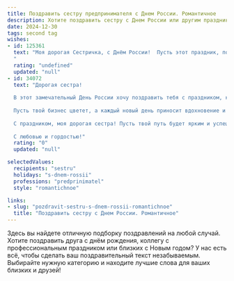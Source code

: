 ```yaml
---
title: Поздравить сестру предпринимателя с Днем России. Романтичное
description: Хотите поздравить сестру с Днем России или другим праздником? Наш ИИ создаст незабываемое поздравление, а вы обязательно выделитесь среди других.  
date: 2024-12-30
tags: second tag
wishes:
- id: 125361
  text: "Моя дорогая Сестричка, с Днём России!  Пусть этот праздник, полный гордости за нашу страну, станет для тебя символом светлого и прекрасного будущего, такого же яркого и неповторимого, как ты сама.  Твой предпринимательский дух, твоя целеустремлённость и очарование – это истинное богатство нашей Родины.  Пусть всё, что ты задумала, исполнится, а любовь и счастье всегда будут рядом, согревая твоё сердце, как тёплое летнее солнце.  С праздником!
  "
  rating: "undefined"
  updated: "null"
- id: 34072
  text: "Дорогая сестра!
  
  В этот замечательный День России хочу поздравить тебя с праздником, который олицетворяет нашу страну, её богатую историю и неисчерпаемые перспективы. Ты, как истинный предприниматель, воплощаешь в себе стремление к новым вершинам и творческое начало, содействуя развитию нашего общества.
  
  Пусть твой бизнес цветет, а каждый новый день приносит вдохновение и радость. Желаю тебе, чтобы каждая твоя мечта превращалась в реальность, а любовь к своему делу согревала сердце, как горячее солнечное сияние над нашей великой родиной.
  
  С праздником, моя дорогая сестра! Пусть твой путь будет ярким и успешным, как флаг, развевающийся на ветру.
  
  С любовью и гордостью!"
  rating: "0"
  updated: "null"

selectedValues:
  recipients: "sestru"
  holidays: "s-dnem-rossii"
  professions: "predprinimatel"
  style: "romantichnoe"

links:
- slug: "pozdravit-sestru-s-dnem-rossii-romantichnoe"
  title: "Поздравить сестру с Днем России. Романтичное"
---
```


Здесь вы найдете отличную подборку поздравлений на любой случай. 
Хотите поздравить друга с днём рождения, коллегу с профессиональным праздником или близких с Новым годом? У нас есть всё, чтобы сделать ваш поздравительный текст незабываемым. Выбирайте нужную категорию и находите лучшие слова для ваших близких и друзей!
